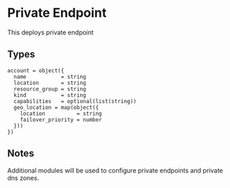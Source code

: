 # Private Endpoint

This deploys private endpoint

## Types

```hcl
account = object({
  name           = string
  location       = string
  resource_group = string
  kind           = string
  capabilities   = optional(list(string))
  geo_location = map(object({
    location          = string
    failover_priority = number
  }))
})
```

## Notes

Additional modules will be used to configure private endpoints and private dns zones.
